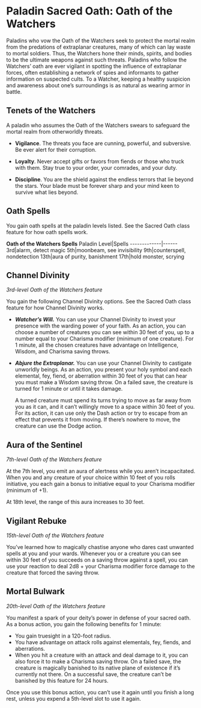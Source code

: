 # Paladin Sacred Oath: Oath of the Watchers
Paladins who vow the Oath of the Watchers seek to protect the mortal realm from the predations of extraplanar creatures, many of which can lay waste to mortal soldiers. Thus, the Watchers hone their minds, spirits, and bodies to be the ultimate weapons against such threats. Paladins who follow the Watchers’ oath are ever vigilant in spotting the influence of extraplanar forces, often establishing a network of spies and informants to gather information on suspected cults. To a Watcher, keeping a healthy suspicion and awareness about one’s surroundings is as natural as wearing armor in battle.

## Tenets of the Watchers
A paladin who assumes the Oath of the Watchers swears to safeguard the mortal realm from otherworldly threats.

* **Vigilance**. The threats you face are cunning, powerful, and subversive. Be ever alert for their corruption.

* **Loyalty**. Never accept gifts or favors from fiends or those who truck with them. Stay true to your order, your comrades, and your duty.

* **Discipline**. You are the shield against the endless terrors that lie beyond the stars. Your blade must be forever sharp and your mind keen to survive what lies beyond.

## Oath Spells
You gain oath spells at the paladin levels listed. See the Sacred Oath class feature for how oath spells work.

**Oath of the Watchers Spells**
Paladin Level|Spells
-------------|------
3rd|alarm, detect magic
5th|moonbeam, see invisibility
9th|counterspell, nondetection
13th|aura of purity, banishment
17th|hold monster, scrying

## Channel Divinity
*3rd-level Oath of the Watchers feature*

You gain the following Channel Divinity options. See the Sacred Oath class feature for how Channel Divinity works.

* ***Watcher’s Will.*** You can use your Channel Divinity to invest your presence with the warding power of your faith. As an action, you can choose a number of creatures you can see within 30 feet of you, up to a number equal to your Charisma modifier (minimum of one creature). For 1 minute, all the chosen creatures have advantage on Intelligence, Wisdom, and Charisma saving throws.

* ***Abjure the Extraplanar.*** You can use your Channel Divinity to castigate unworldly beings. As an action, you present your holy symbol and each elemental, fey, fiend, or aberration within 30 feet of you that can hear you must make a Wisdom saving throw. On a failed save, the creature is turned for 1 minute or until it takes damage.

  A turned creature must spend its turns trying to move as far away from you as it can, and it can’t willingly move to a space within 30 feet of you. For its action, it can use only the Dash action or try to escape from an effect that prevents it from moving. If there’s nowhere to move, the creature can use the Dodge action.

## Aura of the Sentinel
*7th-level Oath of the Watchers feature*

At the 7th level, you emit an aura of alertness while you aren’t incapacitated. When you and any creature of your choice within 10 feet of you rolls initiative, you each gain a bonus to initiative equal to your Charisma modifier (minimum of +1).

At 18th level, the range of this aura increases to 30 feet.

## Vigilant Rebuke
*15th-level Oath of the Watchers feature*

You’ve learned how to magically chastise anyone who dares cast unwanted spells at you and your wards. Whenever you or a creature you can see within 30 feet of you succeeds on a saving throw against a spell, you can use your reaction to deal 2d8 + your Charisma modifier force damage to the creature that forced the saving throw.

## Mortal Bulwark
*20th-level Oath of the Watchers feature*

You manifest a spark of your deity’s power in defense of your sacred oath. As a bonus action, you gain the following benefits for 1 minute:

* You gain truesight in a 120-foot radius.
* You have advantage on attack rolls against elementals, fey, fiends, and aberrations.
* When you hit a creature with an attack and deal damage to it, you can also force it to make a Charisma saving throw. On a failed save, the creature is magically banished to its native plane of existence if it’s currently not there. On a successful save, the creature can’t be banished by this feature for 24 hours.

Once you use this bonus action, you can’t use it again until you finish a long rest, unless you expend a 5th-level slot to use it again.